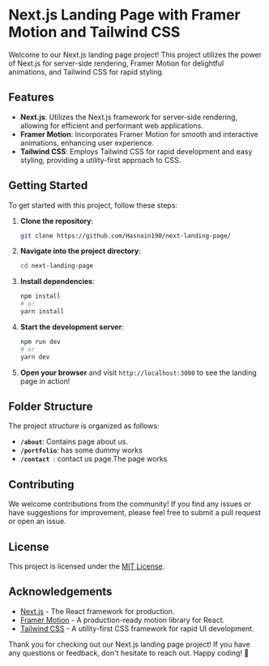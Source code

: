 # Next.js Landing Page with Framer Motion and Tailwind CSS

Welcome to our Next.js landing page project! This project utilizes the power of Next.js for server-side rendering, Framer Motion for delightful animations, and Tailwind CSS for rapid styling.

## Features

- **Next.js**: Utilizes the Next.js framework for server-side rendering, allowing for efficient and performant web applications.
- **Framer Motion**: Incorporates Framer Motion for smooth and interactive animations, enhancing user experience.
- **Tailwind CSS**: Employs Tailwind CSS for rapid development and easy styling, providing a utility-first approach to CSS.

## Getting Started

To get started with this project, follow these steps:

1. **Clone the repository**:

   ```bash
   git clone https://github.com/Hasnain190/next-landing-page/
   ```

2. **Navigate into the project directory**:

   ```bash
   cd next-landing-page
   ```

3. **Install dependencies**:

   ```bash
   npm install
   # or
   yarn install
   ```

4. **Start the development server**:

   ```bash
   npm run dev
   # or
   yarn dev
   ```

5. **Open your browser** and visit `http://localhost:3000` to see the landing page in action!

## Folder Structure

The project structure is organized as follows:

- **`/about`**: Contains page about us.
- **`/portfolio`**: has some dummy works
- **`/contact `**: contact us page.The page works

## Contributing

We welcome contributions from the community! If you find any issues or have suggestions for improvement, please feel free to submit a pull request or open an issue.

## License

This project is licensed under the [MIT License](LICENSE).

## Acknowledgements

- [Next.js](https://nextjs.org/) - The React framework for production.
- [Framer Motion](https://www.framer.com/motion/) - A production-ready motion library for React.
- [Tailwind CSS](https://tailwindcss.com/) - A utility-first CSS framework for rapid UI development.

Thank you for checking out our Next.js landing page project! If you have any questions or feedback, don't hesitate to reach out. Happy coding! 🚀
